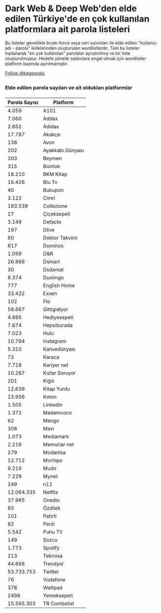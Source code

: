 # Dark Web & Deep Web'den elde edilen Türkiye'de en çok kullanılan platformlara ait parola listeleri

Bu listeler genellikle brute-force veya veri sızıntıları ile elde edilen "kullanıcı adı - parola" ikiliklerinden oluşturulan wordlistlerdir. Tüm bu listeler toplanarak "en çok kullanılan" parolalar ayrıştırılmış ve bir liste oluşturulmuştur. Hedefe yönelik saldırılara engel olmak için wordlistler platform bazında ayırılmamıştır. 

<a class="github-button" href="https://github.com/kaganoglu" aria-label="Follow @kaganoglu on GitHub">Follow @kaganoglu</a>
##
<h3> Elde edilen parola sayıları ve ait oldukları platformlar <h3>

<table class="demo">
	<thead>
	<tr>
		<th>Parola Sayısı</th>
		<th>Platform</th>
	</tr>
	</thead>
	<tbody>
	<tr>
		<td>4.059</td>
		<td>A101</td>
	</tr>
	<tr>
		<td>7.060</td>
		<td>Addax</td>
	</tr>
	<tr>
    <td>2.652</td>
		<td>Adidas</td>
	</tr>
	<tr>
		<td>17.787</td>
		<td>Akakçe</td>
	</tr>
	<tr>
		<td>138</td>
		<td>Avon</td>
	</tr>
	<tr>
		<td>202</td>
		<td>Ayakkabı Dünyası</td>
	</tr>
	<tr>
		<td>303</td>
		<td>Beymen</td>
	</tr>
	<tr>
		<td>315</td>
		<td>Bionluk</td>
	</tr>
	<tr>
		<td>18.210</td>
		<td>BKM Kitap</td>
	</tr>
	<tr>
		<td>16.426</td>
		<td>Blu Tv</td>
	</tr>
	<tr>
		<td>40</td>
		<td>Bukupon</td>
	</tr>
	<tr>
		<td>3.122</td>
		<td>Cimri</td>
	</tr>
	<tr>
		<td>183.539</td>
		<td>Collezione</td>
	</tr>
	<tr>
		<td>27</td>
		<td>Çiçeksepeti</td>
	</tr>
	<tr>
		<td>3.149</td>
		<td>Defacto</td>
	</tr>
	<tr>
		<td>197</td>
		<td>Dlive</td>
	</tr>
	<tr>
		<td>60</td>
		<td>Doktor Takvimi</td>
	</tr>
	<tr>
		<td>617</td>
		<td>Dominos</td>
	</tr>
	<tr>
		<td>1.059</td>
		<td>D&R</td>
	</tr>
	<tr>
		<td>26.866</td>
		<td>Dsmart</td>
	</tr>
	<tr>
		<td>30</td>
		<td>Dsdamat</td>
	</tr>
	<tr>
		<td>8.374</td>
		<td>Duolingo</td>
	</tr>
	<tr>
		<td>777</td>
		<td>English Home</td>
	</tr>
	<tr>
		<td>33.422</td>
		<td>Exxen</td>
	</tr>
	<tr>
		<td>102</td>
		<td>Flo</td>
	</tr>
	<tr>
		<td>58.667</td>
		<td>Gittigidiyor</td>
	</tr>
	<tr>
		<td>4.685</td>
		<td>Hediyesepeti</td>
	</tr>
	<tr>
		<td>7.674</td>
		<td>Hepsiburada</td>
	</tr>
	<tr>
		<td>7.023</td>
		<td>Hulu</td>
	</tr>
	<tr>
		<td>10.794</td>
		<td>Instagram</td>
	</tr>
	<tr>
		<td>5.310</td>
		<td>Kahvedünyası</td>
	</tr>
	<tr>
		<td>73</td>
		<td>Karaca</td>
	</tr>
	<tr>
		<td>7.718</td>
		<td>Kariyer net</td>
	</tr>
	<tr>
		<td>10.267</td>
		<td>Kızlar Soruyor</td>
	</tr>
	<tr>
		<td>201</td>
		<td>Kiğılı</td>
	</tr>
	<tr>
		<td>12.639</td>
		<td>Kitap Yurdu</td>
	</tr>
	<tr>
		<td>13.956</td>
		<td>Koton</td>
	</tr>
	<tr>
		<td>1.505</td>
		<td>Linkedin</td>
	</tr>
	<tr>
		<td>1.372</td>
		<td>Madamcoco</td>
	</tr>
	<tr>
		<td>62</td>
		<td>Mango</td>
	</tr>
	<tr>
		<td>308</td>
		<td>Mavi</td>
	</tr>
	<tr>
		<td>1.073</td>
		<td>Mediamark</td>
	</tr>
	<tr>
		<td>2.216</td>
		<td>Memurlar net</td>
	</tr>
	<tr>
		<td>279</td>
		<td>Modanisa</td>
	</tr>
	<tr>
		<td>12.712</td>
		<td>Morhipo</td>
	</tr>
	<tr>
		<td>9.216</td>
		<td>Mudo</td>
	</tr>
	<tr>
		<td>7.229</td>
		<td>Mynet</td>
	</tr>
	<tr>
		<td>249</td>
		<td>n11</td>
	</tr>
	<tr>
		<td>12.064.335</td>
		<td>Netflix</td>
	</tr>
	<tr>
		<td>37.965</td>
		<td>Onedio</td>
	</tr>
	<tr>
		<td>85</td>
		<td>Özdilek</td>
	</tr>
	<tr>
		<td>101</td>
		<td>Patirti</td>
	</tr>
	<tr>
		<td>82</td>
		<td>Penti</td>
	</tr>
	<tr>
		<td>5.542</td>
		<td>Puhu TV</td>
	</tr>
	<tr>
		<td>149</td>
		<td>Sozcu</td>
	</tr>
	<tr>
		<td>1.773</td>
		<td>Spotify</td>
	</tr>
	<tr>
		<td>213</td>
		<td>Teknosa</td>
	</tr>
	<tr>
		<td>44.668</td>
		<td>Trendyol</td>
	</tr>
	<tr>
		<td>53.733.753</td>
		<td>Twitter</td>
	</tr>
	<tr>
		<td>76</td>
		<td>Vodafone</td>
	</tr>
	<tr>
		<td>378</td>
		<td>Wattpad</td>
	</tr>
	<tr>
		<td>2496</td>
		<td>Yemeksepeti</td>
	</tr>
	<tr>
		<td>15.565.303</td>
		<td>TR Combolist</td>
	</tr>
	<tbody>
</table>
